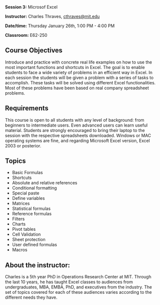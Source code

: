 
**Session 3:** Microsof Excel

**Instructor:** Charles Thraves, cthraves@mit.edu

**Date/time:** Thursday January 26th, 1:00 PM - 4:00 PM

**Classroom:** E62-250

## **Course Objectives**
Introduce and practice with concrete real life examples on how to use the most important functions and shortcuts in Excel. The goal is to enable students to face a wide variety of problems in an efficient way in Excel. In each session the students will be given a problem with a series of tasks to accomplish. These tasks will be solved using different Excel functionalities. Most of these problems have been based on real company spreadsheet problems.

## **Requirements**
This course is open to all students with any level of background: from beginners to intermediate users. Even advanced users can learn useful material. Students are strongly encouraged to bring their laptop to the session with the respective spreadsheets downloaded. Windows or MAC operating systems are fine, and regarding Microsoft Excel version, Excel 2003 or posterior.

## **Topics**
-	Basic Formulas
-	Shortcuts
-	Absolute and relative references
-	Conditional formatting
-	Special paste
-	Define variables
-	Matrices
-	Statistical formulas
-	Reference formulas
-	Filters
-	Charts
-	Pivot tables
-	Cell Validation
-	Sheet protection
-	User defined formulas
-	Macros

## **About the instructor:**
Charles is a 5th year PhD in Operations Research Center at MIT. Through the last 10 years, he has taught Excel classes to audiences from undergraduates, MBA, EMBA, PhD, and executives from the industry. The set of topics covered for each of these audiences varies according to the different needs they have.

